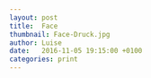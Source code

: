 ```yaml
---
layout: post
title:  Face
thumbnail: Face-Druck.jpg
author: Luise
date:   2016-11-05 19:15:00 +0100
categories: print
---
```

